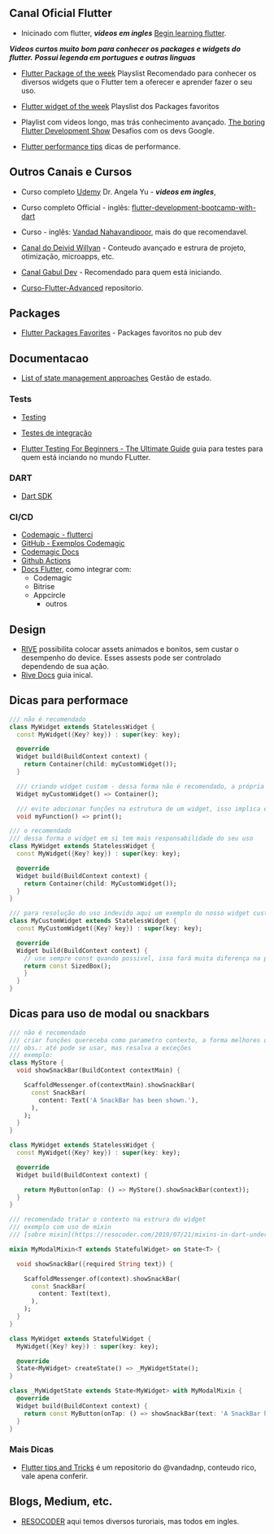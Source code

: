 ## Canal Oficial Flutter

- Inicinado com flutter, **_videos em ingles_** [Begin learning flutter](https://www.youtube.com/watch?v=4AoFA19gbLo&list=PLjxrf2q8roU3wk7CDw4RfV3mEwOJbjx1k).

**_Videos curtos muito bom para conhecer os packages e widgets do flutter._**
**_Possui legenda em portugues e outras linguas_**

- [Flutter Package of the week](https://www.youtube.com/watch?v=f9XQD5mf6FY&list=PLjxrf2q8roU1quF6ny8oFHJ2gBdrYN_AK) Playslist Recomendado para conhecer os diversos widgets que o Flutter tem a oferecer e aprender fazer o seu uso.

- [Flutter widget of the week](https://www.youtube.com/watch?v=f9XQD5mf6FY&list=PLjxrf2q8roU23XGwz3Km7sQZFTdB996iG) Playslist dos Packages favoritos

- Playlist com videos longo, mas trás conhecimento avançado.
  [The boring Flutter Development Show](https://www.youtube.com/watch?v=Gz0x77Hd1GE&list=PLjxrf2q8roU3ahJVrSgAnPjzkpGmL9Czl) Desafios com os devs Google.

- [Flutter performance tips](https://www.youtube.com/watch?v=PKGguGUwSYE) dicas de performance.

## Outros Canais e Cursos

- Curso completo [Udemy](https://www.udemy.com/course/flutter-bootcamp-with-dart/?utm_source=adwords&utm_medium=udemyads&utm_campaign=Webindex_Catchall_la.EN_cc.BR&utm_term=_._ag_119370706961_._ad_488880694993_._kw__._de_c_._dm__._pl__._ti_dsa-406594358574_._li_1031545_._pd__._&matchtype=&gclid=CjwKCAiA3L6PBhBvEiwAINlJ9JYOFuq4E3ZAcFfOnwkfbvzxOPNWLEo_nKka69xIWhEeOH21o6jbLhoC7bYQAvD_BwE) Dr. Angela Yu - **_videos em ingles_**,

- Curso completo Official - inglês: [flutter-development-bootcamp-with-dart](https://www.appbrewery.co/p/flutter-development-bootcamp-with-dart)

- Curso - inglês: [Vandad Nahavandipoor](https://www.youtube.com/watch?v=IfUjHNODRoM&list=PL6yRaaP0WPkVtoeNIGqILtRAgd3h2CNpT), mais do que recomendavel.

- [Canal do Deivid Willyan](https://www.youtube.com/c/DeividWillyan) - Conteudo avançado e estrura de projeto, otimização, microapps, etc.

- [Canal Gabul Dev](https://www.youtube.com/c/GabulDEV) - Recomendado para quem está iniciando.

- [Curso-Flutter-Advanced](https://github.com/DeividWillyan/Curso-Flutter-Advanced) repositorio.

## Packages

- [Flutter Packages Favorites](https://pub.dev/flutter/favorites) - Packages favoritos no pub dev

## Documentacao
- [List of state management approaches](https://docs.flutter.dev/development/data-and-backend/state-mgmt/options) Gestão de estado.

### Tests
- [Testing](https://docs.flutter.dev/testing)
- [Testes de integração](https://docs.flutter.dev/testing/integration-tests)

- [Flutter Testing For Beginners - The Ultimate Guide](https://www.youtube.com/watch?v=RDY6UYh-nyg) guia para testes para quem está inciando no mundo FLutter.
### DART

- [Dart SDK](https://api.dart.dev/stable/2.15.1/index.html)

### CI/CD

- [Codemagic - flutterci](https://flutterci.com/)
- [GitHub - Exemplos Codemagic](https://github.com/codemagic-ci-cd/codemagic-sample-projects/tree/main/flutter)
- [Codemagic Docs](https://docs.codemagic.io/)
- [Github Actions](https://github.com/features/actions)
- [Docs Flutter](https://docs.flutter.dev/deployment/cd), como integrar com:
  - Codemagic
  - Bitrise
  - Appcircle
    - outros

## Design

- [RIVE](https://rive.app/) possibilita colocar assets animados e bonitos, sem custar o desempenho do device. Esses assests pode ser controlado dependendo de sua ação.
- [Rive Docs](https://help.rive.app/#getting-started) guia inical.

## Dicas para performace

```dart
/// não é recomendado
class MyWidget extends StatelessWidget {
  const MyWidget({Key? key}) : super(key: key);

  @override
  Widget build(BuildContext context) {
    return Container(child: myCustomWidget());
  }

  /// criando widget custom - dessa forma não é recomendado, a própria Google em um video explicando por qual motivo não fazer o uso, mas resumindo isso custa o uso de memoria do device e durante todo o build haverá um custo maior do que criar uma nova estrutura de widget.
  Widget myCustomWidget() => Container();

  /// evite adocionar funções na estrutura de um widget, isso implica em problemas em disparar ações sem intenção durante o build
  void myFunction() => print();

/// o recomendado
/// dessa forma o widget em si tem mais responsabilidade do seu uso
class MyWidget extends StatelessWidget {
  const MyWidget({Key? key}) : super(key: key);

  @override
  Widget build(BuildContext context) {
    return Container(child: MyCustomWidget());
  }
}

/// para resolução do uso indevido aqui um exemplo do nosso widget custom
class MyCustomWidget extends StatelessWidget {
  const MyCustomWidget({Key? key}) : super(key: key);

  @override
  Widget build(BuildContext context) {
    // use sempre const quando possivel, isso fará muita diferença na performace
    return const SizedBox();
    }
  }
}
```
## Dicas para uso de modal ou snackbars
```dart
/// não é recomendado
/// criar funções quereceba como parametro contexto, a forma melhores de se trabalhar.
/// obs.: até pode se usar, mas resalva a exceções
/// exemplo:
class MyStore {
  void showSnackBar(BuildContext contextMain) {

    ScaffoldMessenger.of(contextMain).showSnackBar(
      const SnackBar(
        content: Text('A SnackBar has been shown.'),
      ),
    );
  }
}

class MyWidget extends StatelessWidget {
  const MyWidget({Key? key}) : super(key: key);

  @override
  Widget build(BuildContext context) {

    return MyButton(onTap: () => MyStore().showSnackBar(context));
  }
}

/// recomendado tratar o contexto na estrura do widget
/// exemplo com uso de mixin
/// [sobre mixin](https://resocoder.com/2019/07/21/mixins-in-dart-understand-dart-flutter-fundamentals-tutorial/)

mixin MyModalMixin<T extends StatefulWidget> on State<T> {

  void showSnackBar({required String text}) {

    ScaffoldMessenger.of(context).showSnackBar(
      const SnackBar(
        content: Text(text),
      ),
    );
  }
}

class MyWidget extends StatefulWidget {
  MyWidget({Key? key}) : super(key: key);

  @override
  State<MyWidget> createState() => _MyWidgetState();
}

class _MyWidgetState extends State<MyWidget> with MyModalMixin {
  @override
  Widget build(BuildContext context) {
    return const MyButton(onTap: () => showSnackBar(text: 'A SnackBar has been shown.'));
  }
}

```
### Mais Dicas
- [Flutter tips and Tricks](https://github.com/vandadnp/flutter-tips-and-tricks) é um repositorio do @vandadnp, conteudo rico, vale apena conferir.
## Blogs, Medium, etc.
- [RESOCODER](https://resocoder.com/blog/) aqui temos diversos turoriais, mas todos em ingles.